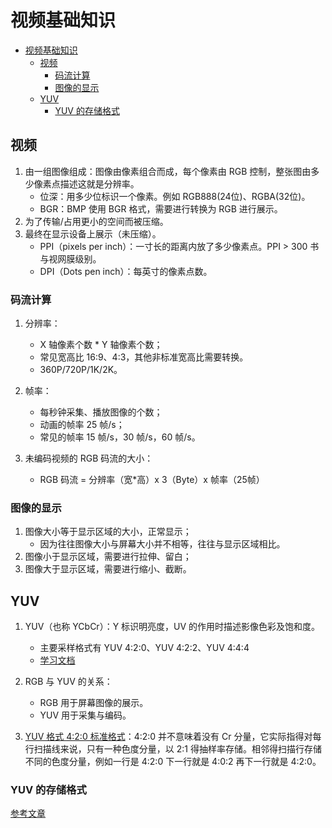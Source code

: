 # 视频基础知识

- [视频基础知识](#视频基础知识)
  - [视频](#视频)
    - [码流计算](#码流计算)
    - [图像的显示](#图像的显示)
  - [YUV](#yuv)
    - [YUV 的存储格式](#yuv-的存储格式)

## 视频

1. 由一组图像组成：图像由像素组合而成，每个像素由 RGB 控制，整张图由多少像素点描述这就是分辨率。
   - 位深：用多少位标识一个像素。例如 RGB888(24位)、RGBA(32位)。
   - BGR：BMP 使用 BGR 格式，需要进行转换为 RGB 进行展示。
2. 为了传输/占用更小的空间而被压缩。
3. 最终在显示设备上展示（未压缩）。
   - PPI（pixels per inch）：一寸长的距离内放了多少像素点。PPI > 300 书与视网膜级别。
   - DPI（Dots pen inch）：每英寸的像素点数。

### 码流计算

1. 分辨率：
   - X 轴像素个数 * Y 轴像素个数；
   - 常见宽高比 16:9、4:3，其他非标准宽高比需要转换。
   - 360P/720P/1K/2K。

2. 帧率：
   - 每秒钟采集、播放图像的个数；
   - 动画的帧率 25 帧/s；
   - 常见的帧率 15 帧/s，30 帧/s，60 帧/s。

3. 未编码视频的 RGB 码流的大小：
   - RGB 码流 = 分辨率（宽*高）x 3（Byte）x 帧率（25帧）

### 图像的显示

1. 图像大小等于显示区域的大小，正常显示；
   - 因为往往图像大小与屏幕大小并不相等，往往与显示区域相比。
2. 图像小于显示区域，需要进行拉伸、留白；
3. 图像大于显示区域，需要进行缩小、截断。

## YUV

1. YUV（也称 YCbCr）：Y 标识明亮度，UV 的作用时描述影像色彩及饱和度。
   - 主要采样格式有 YUV 4:2:0、YUV 4:2:2、YUV 4:4:4
   - [学习文档](https://zhuanlan.zhihu.com/p/75735751)

2. RGB 与 YUV 的关系：
   - RGB 用于屏幕图像的展示。
   - YUV 用于采集与编码。

3. [YUV 格式 4:2:0 标准格式](https://github.com/leandromoreira/digital_video_introduction/blob/master/README-cn.md#%E8%89%B2%E5%BA%A6%E5%AD%90%E9%87%87%E6%A0%B7)：4:2:0 并不意味着没有 Cr 分量，它实际指得对每行扫描线来说，只有一种色度分量，以 2:1 得抽样率存储。相邻得扫描行存储不同的色度分量，例如一行是 4:2:0 下一行就是 4:0:2 再下一行就是 4:2:0。

### YUV 的存储格式

[参考文章](https://www.cnblogs.com/daner1257/p/10767570.html)
